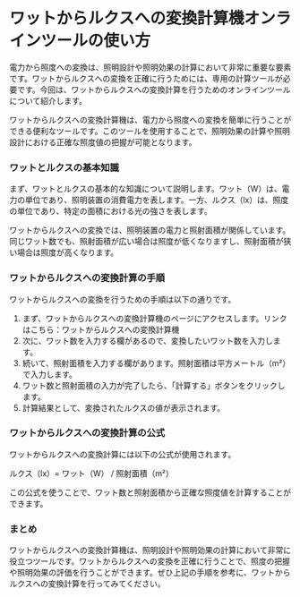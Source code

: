ワットからルクスへの変換計算機オンラインツールの使い方
===========================

電力から照度への変換は、照明設計や照明効果の計算において非常に重要な要素です。ワットからルクスへの変換を正確に行うためには、専用の計算ツールが必要です。今回は、ワットからルクスへの変換計算を行うためのオンラインツールについて紹介します。

ワットからルクスへの変換計算機は、電力から照度への変換を簡単に行うことができる便利なツールです。このツールを使用することで、照明効果の計算や照明設計における正確な照度値の把握が可能となります。

### ワットとルクスの基本知識

まず、ワットとルクスの基本的な知識について説明します。ワット（W）は、電力の単位であり、照明装置の消費電力を表します。一方、ルクス（lx）は、照度の単位であり、特定の面積における光の強さを表します。

ワットからルクスへの変換では、照明装置の電力と照射面積が関係しています。同じワット数でも、照射面積が広い場合は照度が低くなりますし、照射面積が狭い場合は照度が高くなります。

### ワットからルクスへの変換計算の手順

ワットからルクスへの変換を行うための手順は以下の通りです。

1. まず、ワットからルクスへの変換計算機のページにアクセスします。リンクはこちら：ワットからルクスへの変換計算機
2. 次に、ワット数を入力する欄があるので、変換したいワット数を入力します。
3. 続いて、照射面積を入力する欄があります。照射面積は平方メートル（m²）で入力します。
4. ワット数と照射面積の入力が完了したら、「計算する」ボタンをクリックします。
5. 計算結果として、変換されたルクスの値が表示されます。

### ワットからルクスへの変換計算の公式

ワットからルクスへの変換計算には以下の公式が使用されます。

ルクス（lx）= ワット（W） / 照射面積（m²）

この公式を使うことで、ワット数と照射面積から正確な照度値を計算することができます。

### まとめ

ワットからルクスへの変換計算機は、照明設計や照明効果の計算において非常に役立つツールです。ワットからルクスへの変換を正確に行うことで、照度の把握や照明効果の評価を行うことができます。ぜひ上記の手順を参考に、ワットからルクスへの変換計算を行ってみてください。